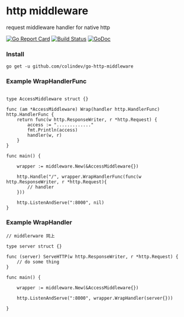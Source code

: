 # http middleware

request middleware handler for native http 

[![Go Report Card](https://goreportcard.com/badge/github.com/colindev/go-http-middleware)](https://goreportcard.com/report/github.com/colindev/go-http-middleware)
[![Build Status](https://travis-ci.org/colindev/go-http-middleware.svg?branch=master)](https://travis-ci.org/colindev/go-http-middleware)
[![GoDoc](https://godoc.org/github.com/colindev/go-http-middleware?status.svg)](https://godoc.org/github.com/colindev/go-http-middleware)

### Install

```golang
go get -u github.com/colindev/go-http-middleware
```

### Example WrapHandlerFunc

```golang

type AccessMiddleware struct {}

func (am *AccessMiddleware) Wrap(handler http.HandlerFunc) http.HandlerFunc {
    return func(w http.ResponseWriter, r *http.Request) {
        access := "............."
        fmt.Println(access)
        handler(w, r)
    }
}

func main() {

    wrapper := middleware.New(&AccessMiddleware{})

    http.Handle("/", wrapper.WrapHandlerFunc(func(w http.ResponseWriter, r *http.Request){
        // handler
    }))

    http.ListenAndServe(":8000", nil)
}

```

### Example WrapHandler

```golang
// middlerware 同上

type server struct {}

func (server) ServeHTTP(w http.ResponseWriter, r *http.Request) {
    // do some thing
}

func main() {
    
    wrapper := middleware.New(&AccessMiddleware{})

    http.ListenAndServe(":8000", wrapper.WrapHandler(server{}))

}

```

